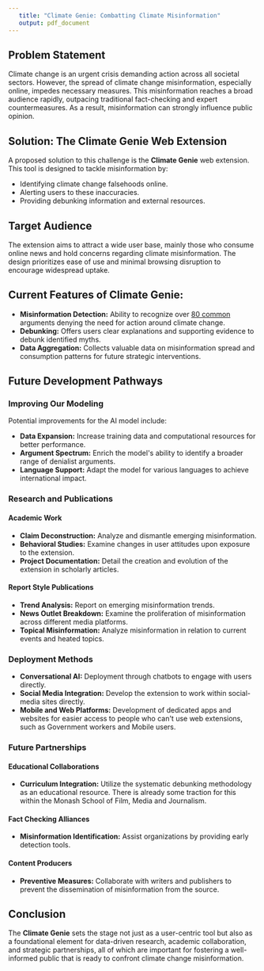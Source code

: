 ```yaml
---
   title: "Climate Genie: Combatting Climate Misinformation"
   output: pdf_document
---
```


## Problem Statement

Climate change is an urgent crisis demanding action across all societal sectors. However, the spread of climate change misinformation, especially online, impedes necessary measures. This misinformation reaches a broad audience rapidly, outpacing traditional fact-checking and expert countermeasures. As a result, misinformation can strongly influence public opinion.

## Solution: The Climate Genie Web Extension

A proposed solution to this challenge is the **Climate Genie** web extension. This tool is designed to tackle misinformation by:

- Identifying climate change falsehoods online.
- Alerting users to these inaccuracies.
- Providing debunking information and external resources.

## Target Audience

The extension aims to attract a wide user base, mainly those who consume online news and hold concerns regarding climate misinformation. The design prioritizes ease of use and minimal browsing disruption to encourage widespread uptake.

## Current Features of Climate Genie:

- **Misinformation Detection:** Ability to recognize over [80 common](https://i0.wp.com/cardsclimate.com/wp-content/uploads/2021/10/header_taxonomy.png?fit=1920%2C800&ssl=1) arguments denying the need for action around climate change.
- **Debunking:** Offers users clear explanations and supporting evidence to debunk identified myths.
- **Data Aggregation:** Collects valuable data on misinformation spread and consumption patterns for future strategic interventions.

## Future Development Pathways

### Improving Our Modeling

Potential improvements for the AI model include:

- **Data Expansion:** Increase training data and computational resources for better performance.
- **Argument Spectrum:** Enrich the model's ability to identify a broader range of denialist arguments.
- **Language Support:** Adapt the model for various languages to achieve international impact.

### Research and Publications

#### Academic Work

- **Claim Deconstruction:** Analyze and dismantle emerging misinformation.
- **Behavioral Studies:** Examine changes in user attitudes upon exposure to the extension.
- **Project Documentation:** Detail the creation and evolution of the extension in scholarly articles.

#### Report Style Publications

- **Trend Analysis:** Report on emerging misinformation trends.
- **News Outlet Breakdown:** Examine the proliferation of misinformation across different media platforms.
- **Topical Misinformation:** Analyze misinformation in relation to current events and heated topics.

### Deployment Methods

- **Conversational AI:** Deployment through chatbots to engage with users directly.
- **Social Media Integration:** Develop the extension to work within social-media sites directly.
- **Mobile and Web Platforms:** Development of dedicated apps and websites for easier access to people who can't use web extensions, such as Government workers and Mobile users.

### Future Partnerships

#### Educational Collaborations 

- **Curriculum Integration:** Utilize the systematic debunking methodology as an educational resource. There is already some traction for this within the Monash School of Film, Media and Journalism.

#### Fact Checking Alliances

- **Misinformation Identification:** Assist organizations by providing early detection tools.
  
#### Content Producers

- **Preventive Measures:** Collaborate with writers and publishers to prevent the dissemination of misinformation from the source.

## Conclusion

The **Climate Genie** sets the stage not just as a user-centric tool but also as a foundational element for data-driven research, academic collaboration, and strategic partnerships, all of which are important for fostering a well-informed public that is ready to confront climate change misinformation.
